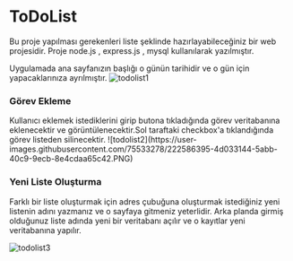 # ToDoList

Bu proje yapılması gerekenleri liste şeklinde hazırlayabileceğiniz bir web projesidir.
Proje node.js , express.js , mysql kullanılarak yazılmıştır.

Uygulamada ana sayfanızın başlığı o günün tarihidir ve o gün için yapacaklarınıza ayrılmıştır.
![todolist1](https://user-images.githubusercontent.com/75533278/222585020-961b84e7-4e9d-4a1f-afc5-0a70b2a6879f.PNG)
<h3>Görev Ekleme</h3>
Kullanıcı eklemek istediklerini girip butona tıkladığında görev veritabanına eklenecektir ve görüntülenecektir.Sol taraftaki checkbox'a tıklandığında görev listeden silinecektir. 
![todolist2](https://user-images.githubusercontent.com/75533278/222586395-4d033144-5abb-40c9-9ecb-8e4cdaa65c42.PNG)
<h3>Yeni Liste Oluşturma</h3>
Farklı bir liste oluşturmak için adres çubuğuna oluşturmak istediğiniz yeni listenin adını yazmanız ve o sayfaya gitmeniz yeterlidir. Arka planda girmiş olduğunuz liste adında yeni bir veritabanı açılır ve o kayıtlar yeni veritabanına yapılır.

![todolist3](https://user-images.githubusercontent.com/75533278/222585826-3f1f00fc-07c3-4f89-84a9-2470138f64b4.PNG)
